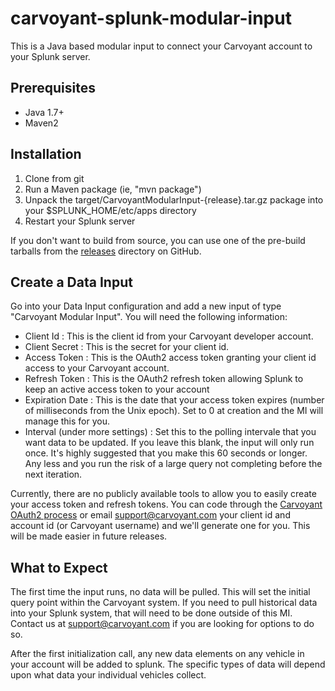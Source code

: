 # carvoyant-splunk-modular-input
This is a Java based modular input to connect your Carvoyant account to your Splunk server.

## Prerequisites
* Java 1.7+
* Maven2

## Installation
1. Clone from git
2. Run a Maven package (ie, "mvn package")
3. Unpack the target/CarvoyantModularInput-{release}.tar.gz package into your $SPLUNK_HOME/etc/apps directory
4. Restart your Splunk server

If you don't want to build from source, you can use one of the pre-build tarballs from the [releases](https://github.com/carvoyant/carvoyant-splunk-modular-input/tree/master/releases) directory on GitHub.

## Create a Data Input
Go into your Data Input configuration and add a new input of type "Carvoyant Modular Input". You will need the following information:

* Client Id : This is the client id from your Carvoyant developer account.
* Client Secret : This is the secret for your client id.
* Access Token : This is the OAuth2 access token granting your client id access to your Carvoyant account.
* Refresh Token : This is the OAuth2 refresh token allowing Splunk to keep an active access token to your account
* Expiration Date : This is the date that your access token expires (number of milliseconds from the Unix epoch). Set to 0 at creation and the MI will manage this for you.
* Interval (under more settings) : Set this to the polling intervale that you want data to be updated. If you leave this blank, the input will only run once. It's highly suggested that you make this 60 seconds or longer. Any less and you run the risk of a large query not completing before the next iteration.

Currently, there are no publicly available tools to allow you to easily create your access token and refresh tokens. You can code through the [Carvoyant OAuth2 process](http://docs.carvoyant.com/en/latest/getting-started/oauth2-delegated-access.html) or email support@carvoyant.com your client id and account id (or Carvoyant username) and we'll generate one for you. This will be made easier in future releases.

## What to Expect
The first time the input runs, no data will be pulled. This will set the initial query point within the Carvoyant system. If you need to pull historical data into your Splunk system, that will need to be done outside of this MI. Contact us at support@carvoyant.com if you are looking for options to do so.

After the first initialization call, any new data elements on any vehicle in your account will be added to splunk. The specific types of data will depend upon what data your individual vehicles collect.